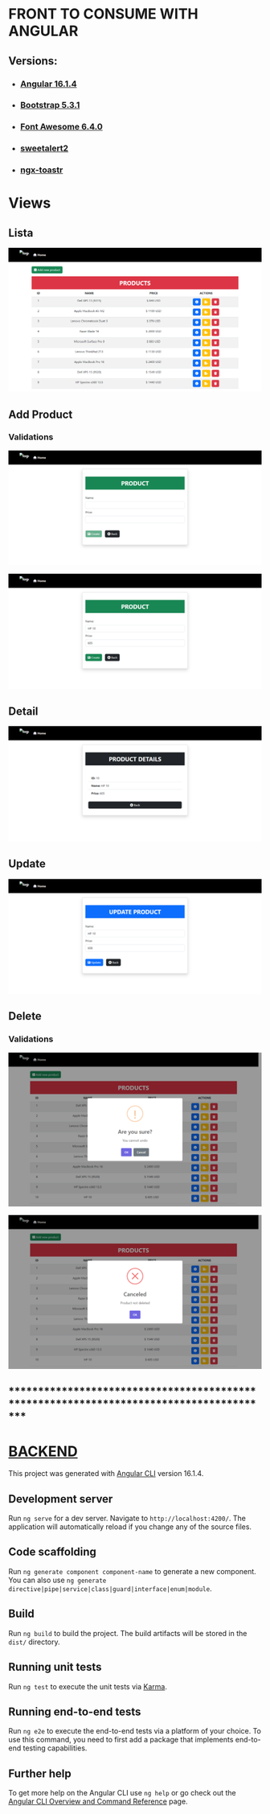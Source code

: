 #	FRONT TO CONSUME WITH ANGULAR

##  Versions:
*   ###  [Angular 16.1.4](https://angular.io/)
*   ###  [Bootstrap 5.3.1](https://getbootstrap.com/)
*   ###  [Font Awesome 6.4.0](https://fontawesome.com/)
*   ###  [sweetalert2](https://sweetalert2.github.io/#frameworks-integrations)
*   ###  [ngx-toastr](https://github.com/scttcper/ngx-toastr)



#   Views
##   Lista
<p align="center"><img src="/README/1.png"/></p>

##   Add Product
###	Validations
<p align="center"><img src="/README/2.png"/></p>
<p align="center"><img src="/README/3.png"/></p>

##   Detail
<p align="center"><img src="/README/4.png"/></p>

##   Update
<p align="center"><img src="/README/5.png"/></p>

##   Delete
###	Validations
<p align="center"><img src="/README/6.png"/></p>
<p align="center"><img src="/README/7.png"/></p>



##  ***************************************************************************************
#	[BACKEND](https://github.com/mssj-11/crud_mdb_sb_a/)

This project was generated with [Angular CLI](https://github.com/angular/angular-cli) version 16.1.4.

## Development server

Run `ng serve` for a dev server. Navigate to `http://localhost:4200/`. The application will automatically reload if you change any of the source files.

## Code scaffolding

Run `ng generate component component-name` to generate a new component. You can also use `ng generate directive|pipe|service|class|guard|interface|enum|module`.

## Build

Run `ng build` to build the project. The build artifacts will be stored in the `dist/` directory.

## Running unit tests

Run `ng test` to execute the unit tests via [Karma](https://karma-runner.github.io).

## Running end-to-end tests

Run `ng e2e` to execute the end-to-end tests via a platform of your choice. To use this command, you need to first add a package that implements end-to-end testing capabilities.

## Further help

To get more help on the Angular CLI use `ng help` or go check out the [Angular CLI Overview and Command Reference](https://angular.io/cli) page.
